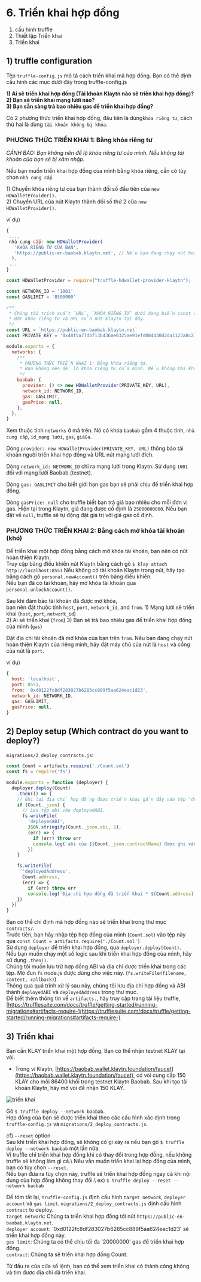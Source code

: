 # 6. Triển khai hợp đồng

1. cấu hình truffle
2. Thiết lập Triển khai
3. Triển khai

## 1) truffle configuration <a href="#1-truffle-configuration" id="1-truffle-configuration"></a>

Tệp `truffle-config.js` mô tả cách triển khai mã hợp đồng. Bạn có thể định cấu hình các mục dưới đây trong truffle-config.js

**1) Ai sẽ triển khai hợp đồng (Tài khoản Klaytn nào sẽ triển khai hợp đồng)?**\
**2) Bạn sẽ triển khai mạng lưới nào?**\
**3) Bạn sẵn sàng trả bao nhiêu gas để triển khai hợp đồng?**

Có 2 phương thức triển khai hợp đồng, đầu tiên là dùng`khóa riêng tư`, cách thứ hai là dùng `tài khoản không bị khóa`.

### PHƯƠNG THỨC TRIỂN KHAI 1: Bằng khóa riêng tư <a href="#deploy-method-1-by-private-key" id="deploy-method-1-by-private-key"></a>

_CẢNH BÁO: Bạn không nên để lộ khóa riêng tư của mình. Nếu không tài khoản của bạn sẽ bị xâm nhập._

Nếu bạn muốn triển khai hợp đồng của mình bằng khóa riêng, cần có tùy chọn `nhà cung cấp`.

1\) Chuyển khóa riêng tư của bạn thành đối số đầu tiên của `new HDWalletProvider()`.\
2\) Chuyển URL của nút Klaytn thành đối số thứ 2 của `new HDWalletProvider()`.

ví dụ)

```javascript
{
 ...,
 nhà cung cấp: new HDWalletProvider(
   'KHÓA RIÊNG TƯ CỦA BẠN',
   'https://public-en-baobab.klaytn.net', // Nếu bạn đang chạy nút hoàn thiện, bạn có thể đặt url rpc của nút.
  ),
 ...
}
```

```javascript
const HDWalletProvider = require("truffle-hdwallet-provider-klaytn");

const NETWORK_ID = '1001'
const GASLIMIT = '8500000'

/**
 * Chúng tôi trích xuất `URL`, `KHÓA_RIÊNG_TƯ` dưới dạng biến const để có thể đặt giá trị dễ dàng.
 * Đặt khóa riêng tư và URL của nút klaytn tại đây.
 */
const URL = `https://public-en-baobab.klaytn.net`
const PRIVATE_KEY = '0x48f5a77dbf13b436ae0325ae91efd084430d2da1123a8c273d7df5009248f90c'

module.exports = {
  networks: {
    /**
     * PHƯƠNG THỨC TRIỂN KHAI 1: Bằng khóa riêng tư.
     * Bạn không nên để lộ khóa riêng tư của mình. Nếu không tài khoản của bạn sẽ bị xâm nhập!!
     */
    baobab: {
      provider: () => new HDWalletProvider(PRIVATE_KEY, URL),
      network_id: NETWORK_ID,
      gas: GASLIMIT,
      gasPrice: null,
    },
  },
}
```

Xem thuộc tính `networks` ở mã trên. Nó có khóa `baobab` gồm 4 thuộc tính, `nhà cung cấp`, `id_mạng lưới`, `gas`, `giáGa`.

Dòng `provider: new HDWalletProvider(PRIVATE_KEY, URL)` thông báo tài khoản người triển khai hợp đồng và URL nút mạng lưới đích.

Dòng `network_id: NETWORK_ID` chỉ ra mạng lưới trong Klaytn. Sử dụng `1001` đối với mạng lưới Baobab (testnet).

Dòng `gas: GASLIMIT` cho biết giới hạn gas bạn sẽ phải chịu để triển khai hợp đồng.

Dòng `gasPrice: null` cho truffle biết bạn trả giá bao nhiêu cho mỗi đơn vị gas. Hiện tại trong Klaytn, giá đang được cố định là `25000000000`. Nếu bạn đặt về `null`, truffle sẽ tự động đặt giá trị với giá gas cố định.

### PHƯƠNG THỨC TRIỂN KHAI 2: Bằng cách mở khóa tài khoản (khó) <a href="#deploy-method-2-by-unlocked-account-difficult" id="deploy-method-2-by-unlocked-account-difficult"></a>

Để triển khai một hợp đồng bằng cách mở khóa tài khoản, bạn nên có nút hoàn thiện Klaytn.\
Truy cập bảng điều khiển nút Klaytn bằng cách gõ `$ klay attach http://localhost:8551` Nếu không có tài khoản Klaytn trong nút, hãy tạo bằng cách gõ `personal.newAccount()` trên bảng điều khiển.\
Nếu bạn đã có tài khoản, hãy mở khóa tài khoản qua `personal.unlockAccount()`.

Sau khi đảm bảo tài khoản đã được mở khóa,\
bạn nên đặt thuộc tính `host`, `port`, `network_id`, and `from`. 1) Mạng lưới sẽ triển khai (`host`, `port`, `network_id`)\
2\) Ai sẽ triển khai (`from`) 3) Bạn sẽ trả bao nhiêu gas để triển khai hợp đồng của mình (`gas`)

Đặt địa chỉ tài khoản đã mở khóa của bạn trên `from`. Nếu bạn đang chạy nút hoàn thiện Klaytn của riêng mình, hãy đặt máy chủ của nút là `host` và cổng của nút là `port`.

ví dụ)

```javascript
{
  host: 'localhost',
  port: 8551,
  from: '0xd0122fc8df283027b6285cc889f5aa624eac1d23',
  network_id: NETWORK_ID,
  gas: GASLIMIT,
  gasPrice: null,
}
```

## 2) Deploy setup (Which contract do you want to deploy?) <a href="#2-deploy-setup-which-contract-do-you-want-to-deploy" id="2-deploy-setup-which-contract-do-you-want-to-deploy"></a>

`migrations/2_deploy_contracts.js`:

```javascript
const Count = artifacts.require('./Count.sol')
const fs = require('fs')

module.exports = function (deployer) {
  deployer.deploy(Count)
    .then(() => {
    // Ghi lại địa chỉ hợp đồng được triển khai gần đây vào tệp 'deployedAddress'.
    if (Count._json) {
      // Lưu tệp abi vào deployedABI.
      fs.writeFile(
        'deployedABI',
        JSON.stringify(Count._json.abi, 2),
        (err) => {
          if (err) throw err
          console.log(`abi của ${Count._json.contractName} được ghi vào tệp deployedABI`)
        })
    }

    fs.writeFile(
      'deployedAddress',
      Count.address,
      (err) => {
        if (err) throw err
        console.log(`Địa chỉ hợp đồng đã triển khai * ${Count.address} * được ghi vào tệp deployedAddress file`)
    })
  })
}
```

Bạn có thể chỉ định mã hợp đồng nào sẽ triển khai trong thư mục `contracts/`.\
Trước tiên, bạn hãy nhập tệp hợp đồng của mình (`Count.sol`) vào tệp này qua `const Count = artifacts.require('./Count.sol')`\
Sử dụng `deployer` để triển khai hợp đồng, qua `deployer.deploy(Count)`.\
Nếu bạn muốn chạy một số logic sau khi triển khai hợp đồng của mình, hãy sử dụng `.then()`.\
Chúng tôi muốn lưu trữ hợp đồng ABI và địa chỉ được triển khai trong các tệp. Mô đun `fs` node.js được dùng cho việc này. (`fs.writeFile(filename, content, callback)`)\
Thông qua quá trình xử lý sau này, chúng tôi lưu địa chỉ hợp đồng và ABI thành `deployedABI` và `deployedAddress` trong thư mục.\
Để biết thêm thông tin về `artifacts.`, hãy truy cập trang tài liệu truffle, [https://trufflesuite.com/docs/truffle/getting-started/running-migrations#artifacts-require-](https://trufflesuite.com/docs/truffle/getting-started/running-migrations#artifacts-require-)

## 3) Triển khai <a href="#3-deploy" id="3-deploy"></a>

Bạn cần KLAY triển khai một hợp đồng. Bạn có thể nhận testnet KLAY tại vòi.

* Trong ví Klaytn, [https://baobab.wallet.klaytn.foundation/faucet](https://baobab.wallet.klaytn.foundation/faucet), có vòi cung cấp 150 KLAY cho mỗi 86400 khối trong testnet Klaytn Baobab. Sau khi tạo tài khoản Klaytn, hãy mở vòi để nhận 150 KLAY.

![triển khai](../../../bapp/tutorials/count-bapp/images/tutorial-3deploy.gif)

Gõ `$ truffle deploy --network baobab`.\
Hợp đồng của bạn sẽ được triển khai theo các cấu hình xác định trong `truffle-config.js` và `migrations/2_deploy_contracts.js`.

cf) `--reset` option\
Sau khi triển khai hợp đồng, sẽ không có gì xảy ra nếu bạn gõ `$ truffle deploy --network baobab` một lần nữa.\
Vì truffle chỉ triển khai hợp đồng khi có thay đổi trong hợp đồng, nếu không truffle sẽ không làm gì cả.\ Nếu vẫn muốn triển khai lại hợp đồng của mình, bạn có tùy chọn `--reset`.\
Nếu bạn đưa ra tùy chọn này, truffle sẽ triển khai hợp đồng ngay cả khi nội dung của hợp đồng không thay đổi.\ ex) `$ truffle deploy --reset --network baobab`

Để tóm tắt lại, `truffle-config.js` định cấu hình `target network`, `deployer account` và `gas limit`. `migrations/2_deploy_contracts.js` định cấu hình `contract` to deploy.\
`target network`: Chúng ta triển khai hợp đồng tới nút `https://public-en-baobab.klaytn.net`.\
`deployer account`: '0xd0122fc8df283027b6285cc889f5aa624eac1d23' sẽ triển khai hợp đồng này.\
`gas limit`: Chúng ta có thể chịu tối đa '20000000' gas để triển khai hợp đồng.\
`contract`: Chúng ta sẽ triển khai hợp đồng Count.

Từ đầu ra của cửa số lệnh, bạn có thể xem triển khai có thành công không và tìm được địa chỉ đã triển khai.
